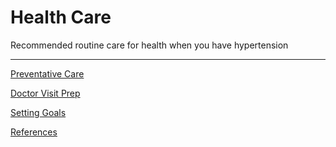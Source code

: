 # Health Care

Recommended routine care for health when you have hypertension

<hr />

[Preventative Care](/health-care/preventative-care)

[Doctor Visit Prep](/health-care/doctor-visit-prep)

[Setting Goals](/health-care/setting-goals)

[References](/health-care/references)
